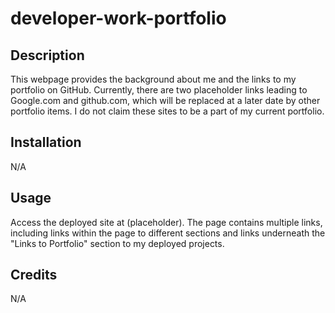 # developer-work-portfolio

## Description
This webpage provides the background about me and the links to my portfolio on GitHub. Currently, there are two placeholder links leading to Google.com and github.com, which will be replaced at a later date by other portfolio items. I do not claim these sites to be a part of my current portfolio.

## Installation
N/A

## Usage
Access the deployed site at (placeholder). The page contains multiple links, including links within the page to different sections and links underneath the "Links to Portfolio" section to my deployed projects.

## Credits
N/A
